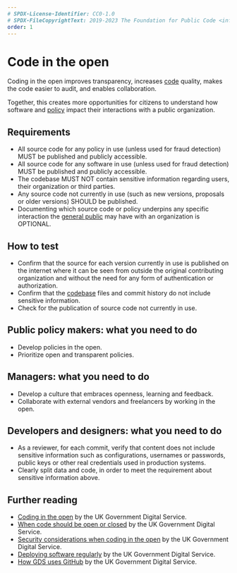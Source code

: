 ```yaml
---
# SPDX-License-Identifier: CC0-1.0
# SPDX-FileCopyrightText: 2019-2023 The Foundation for Public Code <info@publiccode.net>, https://standard.publiccode.net/AUTHORS
order: 1
---
```

# Code in the open

Coding in the open improves transparency, increases [code](../glossary.md#code) quality, makes the code easier to audit, and enables collaboration.

Together, this creates more opportunities for citizens to understand how software and [policy](../glossary.md#policy) impact their interactions with a public organization.

## Requirements

* All source code for any policy in use (unless used for fraud detection) MUST be published and publicly accessible.
* All source code for any software in use (unless used for fraud detection) MUST be published and publicly accessible.
* The codebase MUST NOT contain sensitive information regarding users, their organization or third parties.
* Any source code not currently in use (such as new versions, proposals or older versions) SHOULD be published.
* Documenting which source code or policy underpins any specific interaction the [general public](../glossary.md#general-public) may have with an organization is OPTIONAL.

## How to test

* Confirm that the source for each version currently in use is published on the internet where it can be seen from outside the original contributing organization and without the need for any form of authentication or authorization.
* Confirm that the [codebase](../glossary.md#codebase) files and commit history do not include sensitive information.
* Check for the publication of source code not currently in use.

## Public policy makers: what you need to do

* Develop policies in the open.
* Prioritize open and transparent policies.

## Managers: what you need to do

* Develop a culture that embraces openness, learning and feedback.
* Collaborate with external vendors and freelancers by working in the open.

## Developers and designers: what you need to do

* As a reviewer, for each commit, verify that content does not include sensitive information such as configurations, usernames or passwords, public keys or other real credentials used in production systems.
* Clearly split data and code, in order to meet the requirement about sensitive information above.

## Further reading

* [Coding in the open](https://gds.blog.gov.uk/2012/10/12/coding-in-the-open/) by the UK Government Digital Service.
* [When code should be open or closed](https://www.gov.uk/government/publications/open-source-guidance/when-code-should-be-open-or-closed) by the UK Government Digital Service.
* [Security considerations when coding in the open](https://www.gov.uk/government/publications/open-source-guidance/security-considerations-when-coding-in-the-open) by the UK Government Digital Service.
* [Deploying software regularly](https://www.gov.uk/service-manual/technology/deploying-software-regularly) by the UK Government Digital Service.
* [How GDS uses GitHub](https://gdstechnology.blog.gov.uk/2014/01/27/how-we-use-github/) by the UK Government Digital Service.
